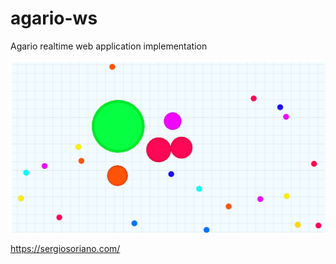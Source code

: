 # agario-ws
Agario realtime web application implementation

![alt text](https://raw.githubusercontent.com/sergiss/agario-ws/master/agario-ws.jpg)

https://sergiosoriano.com/




